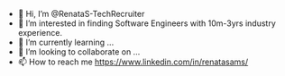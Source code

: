 - 👋 Hi, I’m @RenataS-TechRecruiter
- 👀 I’m interested in finding Software Engineers with 10m-3yrs industry experience. 
- 🌱 I’m currently learning ...
- 💞️ I’m looking to collaborate on ...
- 📫 How to reach me https://www.linkedin.com/in/renatasams/

<!---
RenataS-TechRecruiter/RenataS-TechRecruiter is a ✨ special ✨ repository because its `README.md` (this file) appears on your GitHub profile.
You can click the Preview link to take a look at your changes.
--->
